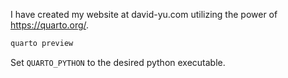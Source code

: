 I have created my website at david-yu.com utilizing the power of https://quarto.org/.




```bash
quarto preview
```

Set `QUARTO_PYTHON` to the desired python executable.
